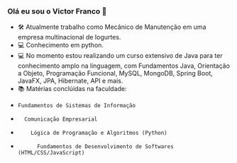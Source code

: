 ### Olá eu sou o Victor Franco 👋

- 🛠 Atualmente trabalho como Mecânico de Manutenção em uma empresa multinacional de Iogurtes.
- 💻 Conhecimento em python.
- 💻 No momento estou realizando um curso extensivo de Java para ter conhecimento amplo na linguagem, com Fundamentos Java, Orientação a Objeto, Programação Funcional, MySQL, MongoDB, Spring Boot, JavaFX, JPA, Hibernate, API e mais.
- 📚 Matérias conclúidas na faculdade:
-     Fundamentos de Sistemas de Informação
-       Comunicação Empresarial
-         Lógica de Programação e Algoritmos (Python)
-           Fundamentos de Desenvolvimento de Softwares (HTML/CSS/JavaScript)
